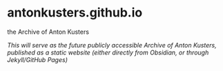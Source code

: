 # antonkusters.github.io
the Archive of Anton Kusters

_This will serve as the future publicly accessible Archive of Anton Kusters, published as a static website 
(either directly from Obsidian, or through Jekyll/GitHub Pages)_
